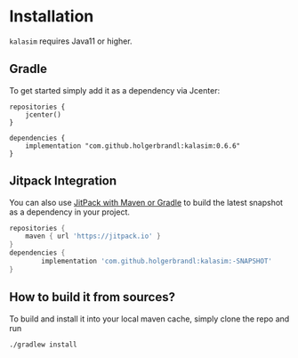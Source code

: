 # Installation

`kalasim` requires Java11 or higher.

## Gradle

To get started simply add it as a dependency via Jcenter:
```
repositories {
    jcenter()
}

dependencies {
    implementation "com.github.holgerbrandl:kalasim:0.6.6"
}
```


## Jitpack Integration

You can also use [JitPack with Maven or Gradle](https://jitpack.io/#holgerbrandl/kalasim) to build the latest snapshot as a dependency in your project.

```groovy
repositories {
    maven { url 'https://jitpack.io' }
}
dependencies {
        implementation 'com.github.holgerbrandl:kalasim:-SNAPSHOT'
}
```

## How to build it from sources?

To build and install it into your local maven cache, simply clone the repo and run
```bash
./gradlew install
```